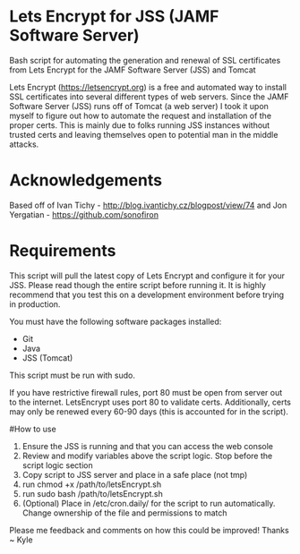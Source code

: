 # Lets Encrypt for JSS (JAMF Software Server)
Bash script for automating the generation and renewal of SSL certificates from Lets Encrypt for the JAMF Software Server (JSS) and Tomcat

Lets Encrypt (https://letsencrypt.org) is a free and automated way to install SSL certificates into several different types of web servers. Since the JAMF Software Server (JSS) runs off of Tomcat (a web server) I took it upon myself to figure out how to automate the request and installation of the proper certs. This is mainly due to folks running JSS instances without trusted certs and leaving themselves open to potential man in the middle attacks.

# Acknowledgements
Based off of Ivan Tichy - http://blog.ivantichy.cz/blogpost/view/74 and Jon Yergatian - https://github.com/sonofiron

# Requirements
This script will pull the latest copy of Lets Encrypt and configure it for your JSS. Please read though the entire script before running it. It is highly recommend that you test this on a development environment before trying in production.

You must have the following software packages installed:
* Git
* Java
* JSS (Tomcat)

This script must be run with sudo.

If you have restrictive firewall rules, port 80 must be open from server out to the internet. LetsEncrypt uses port 80 to validate certs. Additionally, certs may only be renewed every 60-90 days (this is accounted for in the script).

#How to use

1. Ensure the JSS is running and that you can access the web console
2. Review and modify variables above the script logic. Stop before the script logic section
3. Copy script to JSS server and place in a safe place (not tmp)
4. run chmod +x /path/to/letsEncrypt.sh
5. run sudo bash /path/to/letsEncrypt.sh
6. (Optional) Place in /etc/cron.daily/ for the script to run automatically. Change ownership of the file and permissions to match

Please me feedback and comments on how this could be improved!
Thanks ~ Kyle
